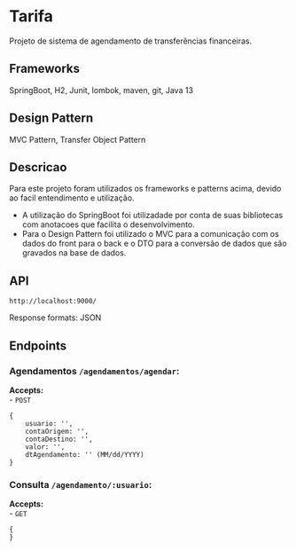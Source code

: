 # Tarifa
Projeto de sistema de agendamento de transferências financeiras.

## Frameworks
SpringBoot, H2, Junit, lombok, maven, git, Java 13

## Design Pattern
MVC Pattern, Transfer Object Pattern

## Descricao
 Para este projeto foram utilizados os frameworks e patterns acima, devido ao facil entendimento e utilização.
  - A utilização do SpringBoot foi utilizadade por conta de suas bibliotecas com anotacoes que facilita o desenvolvimento.
  - Para o Design Pattern foi utilizado o MVC para a comunicação com os dados do front para o back e o DTO para a conversão de dados 
 que são gravados na base de dados.

## API
`http://localhost:9000/`  

Response formats: JSON

## Endpoints
### Agendamentos `/agendamentos/agendar`:
**Accepts:**  
    - `POST`  
```
{
    usuario: '',
    contaOrigem: '',
    contaDestino: '',
    valor: '',
    dtAgendamento: '' (MM/dd/YYYY)
}

```

### Consulta `/agendamento/:usuario`:

**Accepts:**  
    - `GET`

```
{
}
```
